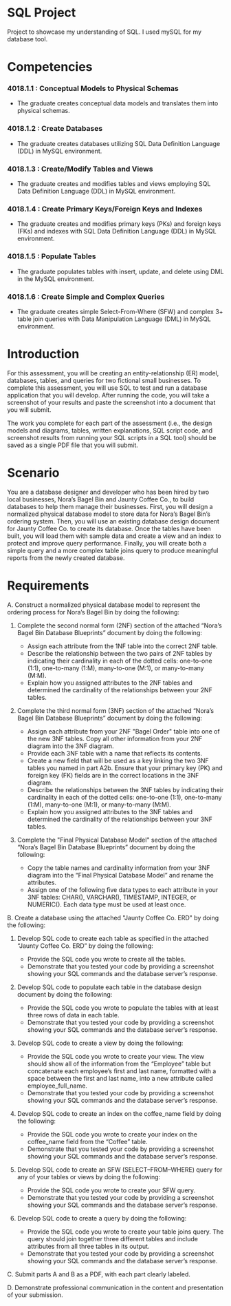 # SQL Project
Project to showcase my understanding of SQL. I used mySQL for my database tool.

# Competencies

### 4018.1.1 : Conceptual Models to Physical Schemas

 - The graduate creates conceptual data models and translates them into physical schemas.

### 4018.1.2 : Create Databases

 - The graduate creates databases utilizing SQL Data Definition Language (DDL) in MySQL environment.

### 4018.1.3 : Create/Modify Tables and Views

 - The graduate creates and modifies tables and views employing SQL Data Definition Language (DDL) in MySQL environment.

### 4018.1.4 : Create Primary Keys/Foreign Keys and Indexes

 - The graduate creates and modifies primary keys (PKs) and foreign keys (FKs) and indexes with SQL Data Definition Language (DDL) in MySQL environment.

### 4018.1.5 : Populate Tables

 - The graduate populates tables with insert, update, and delete using DML in the MySQL environment.

### 4018.1.6 : Create Simple and Complex Queries

 - The graduate creates simple Select-From-Where (SFW) and complex 3+ table join queries with Data Manipulation Language (DML) in MySQL environment.


# Introduction


For this assessment, you will be creating an entity-relationship (ER) model, databases, tables, and queries for two fictional small businesses. To complete this assessment, you will use SQL to test and run a database application that you will develop. After running the code, you will take a screenshot of your results and paste the screenshot into a document that you will submit.

The work you complete for each part of the assessment (i.e., the design models and diagrams, tables, written explanations, SQL script code, and screenshot results from running your SQL scripts in a SQL tool) should be saved as a single PDF file that you will submit.

# Scenario


You are a database designer and developer who has been hired by two local businesses, Nora’s Bagel Bin and Jaunty Coffee Co., to build databases to help them manage their businesses. First, you will design a normalized physical database model to store data for Nora’s Bagel Bin’s ordering system. Then, you will use an existing database design document for Jaunty Coffee Co. to create its database. Once the tables have been built, you will load them with sample data and create a view and an index to protect and improve query performance. Finally, you will create both a simple query and a more complex table joins query to produce meaningful reports from the newly created database.


# Requirements


A. Construct a normalized physical database model to represent the ordering process for Nora’s Bagel Bin by doing the following:

1. Complete the second normal form (2NF) section of the attached “Nora’s Bagel Bin Database Blueprints” document by doing the following:
   - Assign each attribute from the 1NF table into the correct 2NF table.
   - Describe the relationship between the two pairs of 2NF tables by indicating their cardinality in each of the dotted cells: one-to-one (1:1), one-to-many (1:M), many-to-one (M:1), or many-to-many (M:M).
   - Explain how you assigned attributes to the 2NF tables and determined the cardinality of the relationships between your 2NF tables.

2. Complete the third normal form (3NF) section of the attached “Nora’s Bagel Bin Database Blueprints” document by doing the following:
   - Assign each attribute from your 2NF "Bagel Order" table into one of the new 3NF tables. Copy all other information from your 2NF diagram into the 3NF diagram.
   - Provide each 3NF table with a name that reflects its contents.
   - Create a new field that will be used as a key linking the two 3NF tables you named in part A2b. Ensure that your primary key (PK) and foreign key (FK) fields are in the correct locations in the 3NF diagram.
   - Describe the relationships between the 3NF tables by indicating their cardinality in each of the dotted cells: one-to-one (1:1), one-to-many (1:M), many-to-one (M:1), or many-to-many (M:M).
   - Explain how you assigned attributes to the 3NF tables and determined the cardinality of the relationships between your 3NF tables.

3. Complete the "Final Physical Database Model" section of the attached “Nora’s Bagel Bin Database Blueprints” document by doing the following:
   - Copy the table names and cardinality information from your 3NF diagram into the “Final Physical Database Model” and rename the attributes.
   - Assign one of the following five data types to each attribute in your 3NF tables: CHAR(), VARCHAR(), TIMESTAMP, INTEGER, or NUMERIC(). Each data type must be used at least once.

B. Create a database using the attached "Jaunty Coffee Co. ERD" by doing the following:

1. Develop SQL code to create each table as specified in the attached “Jaunty Coffee Co. ERD” by doing the following:

   - Provide the SQL code you wrote to create all the tables.
   - Demonstrate that you tested your code by providing a screenshot showing your SQL commands and the database server’s response.

2. Develop SQL code to populate each table in the database design document by doing the following:
   - Provide the SQL code you wrote to populate the tables with at least three rows of data in each table.
   - Demonstrate that you tested your code by providing a screenshot showing your SQL commands and the database server’s response.

3. Develop SQL code to create a view by doing the following:
   - Provide the SQL code you wrote to create your view. The view should show all of the information from the “Employee” table but concatenate each employee’s first and last name, formatted with a space between the first and last name, into a new attribute called employee_full_name.
   - Demonstrate that you tested your code by providing a screenshot showing your SQL commands and the database server’s response.

4. Develop SQL code to create an index on the coffee_name field by doing the following:
   - Provide the SQL code you wrote to create your index on the coffee_name field from the “Coffee” table.
   - Demonstrate that you tested your code by providing a screenshot showing your SQL commands and the database server’s response.

5. Develop SQL code to create an SFW (SELECT–FROM–WHERE) query for any of your tables or views by doing the following:
   - Provide the SQL code you wrote to create your SFW query.
   - Demonstrate that you tested your code by providing a screenshot showing your SQL commands and the database server’s response.

6. Develop SQL code to create a query by doing the following:
   - Provide the SQL code you wrote to create your table joins query. The query should join together three different tables and include attributes from all three tables in its output.
   - Demonstrate that you tested your code by providing a screenshot showing your SQL commands and the database server’s response.

C. Submit parts A and B as a PDF, with each part clearly labeled.

D. Demonstrate professional communication in the content and presentation of your submission.

















